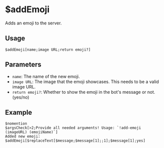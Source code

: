 # $addEmoji
Adds an emoji to the server.

## Usage
```
$addEmoji[name;image URL;return emoji?]
```

## Parameters
- `name`: The name of the new emoji.
- `image URL`: The image that the emoji showcases. This needs to be a valid image URL.
- `return emoji?`: Whether to show the emoji in the bot's message or not. (yes/no)

## Example
```
$nomention
$argsCheck[>2;Provide all needed arguments! Usage: `!add-emoji (imageURL) (emojiName)`]
Added new emoji: $addEmoji[$replaceText[$message;$message[1];;1];$message[1];yes]
```
